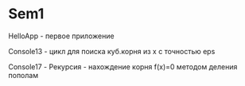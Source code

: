 # Sem1

HelloApp - первое приложение


Console13 - цикл для поиска куб.корня из x с точностью eps

Console17 - Рекурсия - нахождение корня f(x)=0 методом деления пополам
